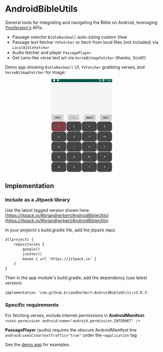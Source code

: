 # AndroidBibleUtils
General tools for integrating and navigating the Bible on Android, leveraging [YouVersion's](https://www.youversion.com/) APIs:
* Passage selector `BibleNavSmall` auto-sizing custom View
* Passage text fetcher `YVFetcher` or fetch from local files (not included) via `LocalBibleFetcher`
* Audio fetcher and player `PassagePlayer`
* Get Lens-like verse text art via `VerseBitmapFetcher` (thanks, Scott!)

Demo app showing `BibleNavSmall` UI, `YVFetcher` grabbing verses, and `VerseBitmapFetcher` for image:
<center><img src="screenshots/bibleUtilsDemo.gif" alt="drawing" width="200"/></center>

## Implementation
### Include as a Jitpack library

Use the latest tagged version shown here:
[https://jitpack.io/#briandherbert/AndroidBibleUtils](https://jitpack.io/#briandherbert/AndroidBibleUtils)

In your projects's build.gradle file, add the jitpack repo:
```
allprojects {
    repositories {
        google()
        jcenter()
        maven { url 'https://jitpack.io' }
    }
}
```
Then in the app module's build.gradle, add the dependency (use latest version):

`implementation 'com.github.briandherbert:AndroidBibleUtils:v3.0.3'`

### Specific requirements
For fetching verses, include internet permissions in **AndroidManifest**:<br>
```<uses-permission android:name="android.permission.INTERNET" />```

**PassagePlayer** (audio) requires the obscure AndroidManifest line `           android:usesCleartextTraffic="true"` under the `<application` tag


See the [demo app](https://github.com/briandherbert/AndroidBibleUtils/blob/master/app/src/main/java/com/example/brianherbert/androidbibleutils/DemoBibleUtilsActivity.kt) for examples.

